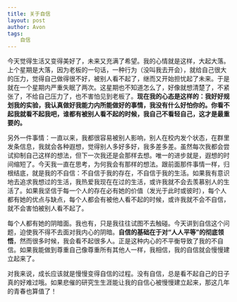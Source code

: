 ```yaml
---
title: 关于自信
layout: post
author: Avon
tags:
    自信
---
```

今天觉得生活又变得美好了，未来又充满了希望。我的心情就是这样，大起大落。上个星期是大落，因为老板的一句话，一种行为（没叫我去开会），就给自己很大的压力，觉得自己做得很不好，被别人看不起了，继而又开始担忧起了未来。于是就在一个星期内严重失眠了两次。这星期也不知道怎么了，好像就想清楚了，不紧张了，不给自己压力了，也不害怕见到老板了。**现在我的心态是这样的：我好好规划我的实验，我认真做好我能力内所能做好的事情，我没有什么好怕你的。你看不起我就看不起我吧，谁都有被别人看不起的时候，我自己不看轻自己，这才是最重要的。**

另外一件事情：一直以来，我都很容易被别人影响，别人在校内发个状态，在群里发条信息，我就会各种遐想，觉得别人多好多好，我多差多差。虽然每次我都会尝试抑制自己这样的想法，但下一次我还是会那样去想。唯一的进步就是，遐想的时间缩短了。今天我一直在思考，为何我会有那样的想法。跟前面那件事情一样，归根结底，就是我的不自信：不自信于我的存在，不自信于我的生活。如果我有意识地去追求我想过的生活，我热爱我现在在过的生活，或许我就不会去羡慕别人的生活了。如果我坚信于每一个人的存在必有她的价值（发光于此时或彼时），每个人都有她的优点与缺点，每个人都会有被他人看不起的时候，或许我就不会不自信，就不会害怕被别人看不起了。

每个人都有她的阴暗面。我也有，只是我往往试图不去触碰。今天讲到自信这个问题，迫使我不得不去面对我内心的阴暗。**自信的基础在于对“人人平等”的彻底领悟**，然而很多时候，我会看不起很多人。正是这种内心的不平衡导致了我的不自信。如果我能做到尊重自己像尊重所有其他人一样，我相信，我的自信就会慢慢建立起来了。

对我来说，成长应该就是慢慢变得自信的过程。没有自信，总是看不起自己的日子真的好难过哦。如果悲催的研究生生涯能让我的自信心被慢慢建立起来，那这几年的青春也算值了！
